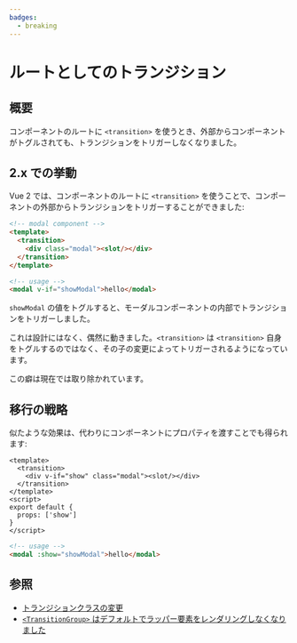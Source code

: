 ```yaml
---
badges:
  - breaking
---
```


# ルートとしてのトランジション <MigrationBadges :badges="$frontmatter.badges" />

## 概要

コンポーネントのルートに `<transition>` を使うとき、外部からコンポーネントがトグルされても、トランジションをトリガーしなくなりました。

## 2.x での挙動

Vue 2 では、コンポーネントのルートに `<transition>` を使うことで、コンポーネントの外部からトランジションをトリガーすることができました:

```html
<!-- modal component -->
<template>
  <transition>
    <div class="modal"><slot/></div>
  </transition>
</template>
```

```html
<!-- usage -->
<modal v-if="showModal">hello</modal>
```

`showModal` の値をトグルすると、モーダルコンポーネントの内部でトランジションをトリガーしました。

これは設計にはなく、偶然に動きました。`<transition>` は `<transition>` 自身をトグルするのではなく、その子の変更によってトリガーされるようになっています。

この癖は現在では取り除かれています。

## 移行の戦略

似たような効果は、代わりにコンポーネントにプロパティを渡すことでも得られます:

```vue
<template>
  <transition>
    <div v-if="show" class="modal"><slot/></div>
  </transition>
</template>
<script>
export default {
  props: ['show']
}
</script>
```

```html
<!-- usage -->
<modal :show="showModal">hello</modal>
```

## 参照

- [トランジションクラスの変更](/guide/migration/transition.html)
- [`<TransitionGroup>` はデフォルトでラッパー要素をレンダリングしなくなりました](/guide/migration/transition-group.html)
